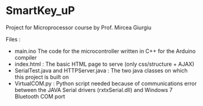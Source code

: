 # SmartKey_uP
Project for Microprocessor course by Prof. Mircea Giurgiu

Files : 
* main.ino 
    The code for the microcontroller written in C++ for the Arduino compiler
* index.html : The basic HTML page to serve (only css/structure + AJAX)
* SerialTest.java and HTTPServer.java : The two java classes on which this project is built on
* VirtualCOM.py : Python script needed because of communications error between the JAVA Serial drivers (rxtxSerial.dll) and Windows 7 Bluetooth COM port 
